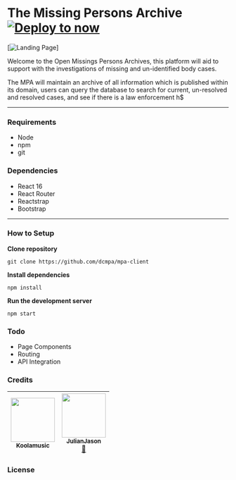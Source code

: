 # The Missing Persons Archive  [![Deploy to now](https://deploy.now.sh/static/button.svg)](https://deploy.now.sh/?repo=https://github.com/koolamusic/mpa-react)

[![Landing Page](https://imgur.com/wC4N1Gq.png)]

Welcome to the Open Missings Persons Archives, this platform will aid to support with the investigations of missing and un-identified body cases.

The MPA will maintain an archive of all information which is published within its domain,
users can query the database to search for current, un-resolved and resolved cases, and see if there is a law enforcement h$

---
### Requirements 

- Node
- npm
- git 

### Dependencies

- React 16
- React Router
- Reactstrap
- Bootstrap

---
### How to Setup 

**Clone repository**
```
git clone https://github.com/dcmpa/mpa-client
```

**Install dependencies**
```
npm install
```

**Run the development server**
```
npm start
```

### Todo 

- Page Components
- Routing 
- API Integration


### Credits

| [<img src="https://avatars0.githubusercontent.com/u/8960757?s=400&v=4" width="100px;"/><br /><sub><b>Koolamusic</b></sub>](https://github.com/koolamusic)<br />| [<img src="https://avatars0.githubusercontent.com/u/10151729?s=460&v=4" width="100px;"/><br /><sub><b>JulianJason</b></sub>](https://github.com/JulianJason)<br /> [📖](https://github.com/dcmpa/mpa-client/commits?author=JulianJason "Documentation")|
|---|---|

### License
